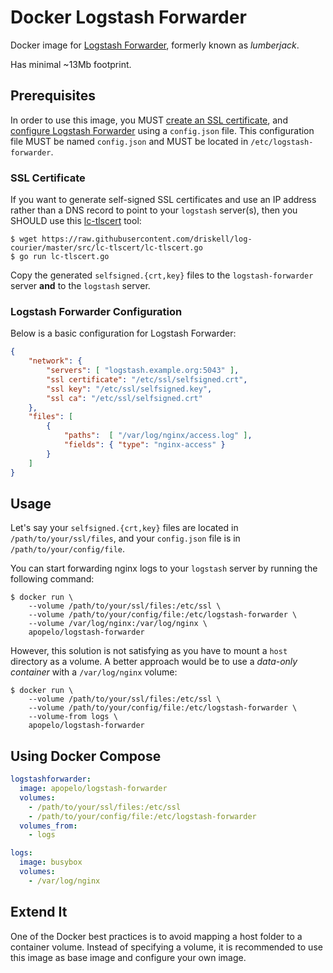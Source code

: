 Docker Logstash Forwarder
=========================

Docker image for [Logstash Forwarder](https://github.com/elasticsearch/logstash-forwarder),
formerly known as _lumberjack_.

Has minimal ~13Mb footprint.

Prerequisites
-------------

In order to use this image, you MUST [create an SSL certificate](https://github.com/elasticsearch/logstash-forwarder#generating-an-ssl-certificate),
and [configure Logstash Forwarder](https://github.com/elasticsearch/logstash-forwarder#configuring)
using a `config.json` file. This configuration file MUST be named `config.json`
and MUST be located in `/etc/logstash-forwarder`.

### SSL Certificate

If you want to generate self-signed SSL certificates and use an IP address
rather than a DNS record to point to your `logstash` server(s), then you SHOULD
use this
[lc-tlscert](https://github.com/driskell/log-courier/blob/master/src/lc-tlscert/lc-tlscert.go)
tool:

```
$ wget https://raw.githubusercontent.com/driskell/log-courier/master/src/lc-tlscert/lc-tlscert.go
$ go run lc-tlscert.go
```

Copy the generated `selfsigned.{crt,key}` files to the `logstash-forwarder`
server **and** to the `logstash` server.

### Logstash Forwarder Configuration

Below is a basic configuration for Logstash Forwarder:

``` json
{
    "network": {
        "servers": [ "logstash.example.org:5043" ],
        "ssl certificate": "/etc/ssl/selfsigned.crt",
        "ssl key": "/etc/ssl/selfsigned.key",
        "ssl ca": "/etc/ssl/selfsigned.crt"
    },
    "files": [
        {
            "paths":  [ "/var/log/nginx/access.log" ],
            "fields": { "type": "nginx-access" }
        }
    ]
}
```

Usage
-----

Let's say your `selfsigned.{crt,key}` files are located in
`/path/to/your/ssl/files`, and your `config.json` file is in
`/path/to/your/config/file`.

You can start forwarding nginx logs to your `logstash` server by running the
following command:

```
$ docker run \
    --volume /path/to/your/ssl/files:/etc/ssl \
    --volume /path/to/your/config/file:/etc/logstash-forwarder \
    --volume /var/log/nginx:/var/log/nginx \
    apopelo/logstash-forwarder
```

However, this solution is not satisfying as you have to mount a `host` directory
as a volume. A better approach would be to use a _data-only container_ with a
`/var/log/nginx` volume:

```
$ docker run \
    --volume /path/to/your/ssl/files:/etc/ssl \
    --volume /path/to/your/config/file:/etc/logstash-forwarder \
    --volume-from logs \
    apopelo/logstash-forwarder
```

## Using Docker Compose

``` yaml
logstashforwarder:
  image: apopelo/logstash-forwarder
  volumes:
    - /path/to/your/ssl/files:/etc/ssl
    - /path/to/your/config/file:/etc/logstash-forwarder
  volumes_from:
    - logs

logs:
  image: busybox
  volumes:
    - /var/log/nginx
```


Extend It
---------

One of the Docker best practices is to avoid mapping a host folder to a
container volume. Instead of specifying a volume, it is recommended to use this
image as base image and configure your own image.
